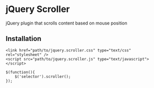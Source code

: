 # jQuery Scroller
jQuery plugin that scrolls content based on mouse position

## Installation

    <link href="path/to/jquery.scroller.css" type="text/css" rel="stylesheet" />
    <script src="path/to/jquery.scroller.js" type="text/javascript"></script>

    $(function(){
        $('selector').scroller();
    });